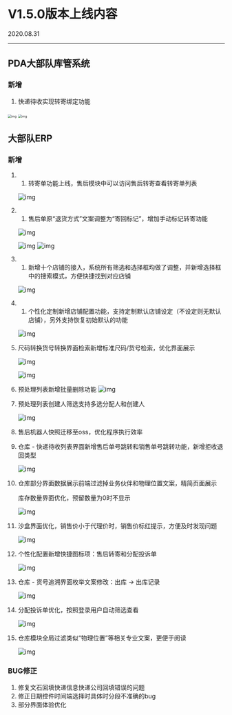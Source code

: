 # V1.5.0版本上线内容

2020.08.31

------

## **PDA大部队库管系统**

### **新增**

1. 快递待收实现转寄绑定功能

​            <img src="https://qqadapt.qpic.cn/txdocpic/0/e808febe7da7a1b510d52e3fcc3f8cfd/0?w=666&amp;h=1184" alt="img" style="zoom:50%;" />                        <img src="https://qqadapt.qpic.cn/txdocpic/0/75f8250b5cb31d20fbeeeeec174f8cde/0?w=666&amp;h=1184" alt="img" style="zoom:50%;" />            

## **大部队ERP**

### **新增**

1. 1.  转寄单功能上线，售后模块中可以访问售后转寄查看转寄单列表

   ![img](https://qqadapt.qpic.cn/txdocpic/0/e0979ea447f265bdfc60beb4849dbf2f/0?w=1920&h=937)            

   

2. 1.  售后单原“退货方式”文案调整为“寄回标记”，增加手动标记转寄功能

   ![img](https://qqadapt.qpic.cn/txdocpic/0/ed3b9db3a6afd4eb7f8bd3eaf7ba8597/0?w=997&h=411)            

     ![img](https://qqadapt.qpic.cn/txdocpic/0/ec4338cd0d8ceab82da7d9579b34edc7/0?w=909&h=488)                    ![img](https://qqadapt.qpic.cn/txdocpic/0/9deac26db2154b7871df2fbf1e3703f6/0?w=579&h=344)            

3. 1. 新增十个店铺的接入，系统所有筛选和选择框均做了调整，并新增选择框中的搜索模式，方便快捷找到对应店铺

     ![img](https://qqadapt.qpic.cn/txdocpic/0/75549762b3210053635a1e3d18c967f9/0?w=405&h=376)            

4. 1. 个性化定制新增店铺配置功能，支持定制默认店铺设定（不设定则无默认店铺），另外支持恢复初始默认的功能

   ![img](https://qqadapt.qpic.cn/txdocpic/0/3e487777334b4e3dec17b850b1ab76c2/0?w=817&h=637)            

5. 尺码转换货号转换界面检索新增标准尺码/货号检索，优化界面展示

   ![img](https://qqadapt.qpic.cn/txdocpic/0/c7afd283635768de73969efe74b4009e/0?w=1056&h=310)            

   ![img](https://qqadapt.qpic.cn/txdocpic/0/be44211343c3156c559cf78d8e1aaf29/0?w=1024&h=326)            

6. 预处理列表新增批量删除功能 ![img](https://qqadapt.qpic.cn/txdocpic/0/4517a46b1047733223a5b80ad790c2e8/0?w=1730&h=609)            

7. 预处理列表创建人筛选支持多选分配人和创建人

   ![img](https://qqadapt.qpic.cn/txdocpic/0/dcaa68cae9af54b2eab37cbc2a10c5bf/0?w=808&h=473)            

8. 售后机器人快照迁移至oss，优化程序执行效率

9. 仓库 - 快递待收列表界面新增售后单号跳转和销售单号跳转功能，新增拒收退回类型

   ![img](https://qqadapt.qpic.cn/txdocpic/0/2d5a49f4e748ece8dad21a8afebbc94a/0?w=935&h=570)            

10. 仓库部分界面数据展示前端过滤掉业务伙伴和物理位置文案，精简页面展示

    库存数量界面优化，预留数量为0时不显示

    ![img](https://qqadapt.qpic.cn/txdocpic/0/923e7707bbdde70b0fbb589fd8c3a687/0?w=1328&h=822)            

11. 沙盒界面优化，销售价小于代理价时，销售价标红提示，方便及时发现问题

    ![img](https://qqadapt.qpic.cn/txdocpic/0/171205fdd7c93a3f36ed4288758376d9/0?w=1806&h=887)            

12. 个性化配置新增快捷图标项：售后转寄和分配投诉单

    ![img](https://qqadapt.qpic.cn/txdocpic/0/ca3e41e0cbe87b529c90e633d9e5932c/0?w=1208&h=707)            

13. 仓库 - 货号追溯界面枚举文案修改：出库 →  出库记录

    ![img](https://qqadapt.qpic.cn/txdocpic/0/3f7056f6dec8ac9bfbd07832d931c533/0?w=738&h=482)            

14. 分配投诉单优化，按照登录用户自动筛选查看

    ![img](https://qqadapt.qpic.cn/txdocpic/0/c0088fdb69be8d7b0cba4d1990564f96/0?w=1918&h=667)            

15. 仓库模块全局过滤类似“物理位置”等相关专业文案，更便于阅读

     ![img](https://qqadapt.qpic.cn/txdocpic/0/5a51e6800c8bc3e26b2da99e76808291/0?w=508&h=370)            




### **BUG修正**

1. 修复文石回填快递信息快递公司回填错误的问题
2. 修正日期控件时间端选择时具体时分段不准确的bug
3. 部分界面体验优化